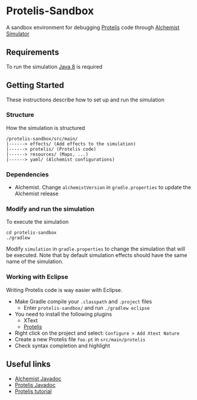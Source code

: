 # Protelis-Sandbox

A sandbox environment for debugging [Protelis](http://protelis.github.io/) code through [Alchemist Simulator](https://github.com/AlchemistSimulator/Alchemist)

## Requirements

To run the simulation [Java
  8](http://www.oracle.com/technetwork/java/javase/downloads/jre8-downloads-2133155.html) is required

## Getting Started

These instructions describe how to set up and run the simulation

### Structure

How the simulation is structured

```
/protelis-sandbox/src/main/
|------> effects/ (Add effects to the simulation)
|------> protelis/ (Protelis code)
|------> resources/ (Maps, ...)
|------> yaml/ (Alchemist configurations)
```
### Dependencies

* Alchemist. Change `alchemistVersion` in `gradle.properties` to update the Alchemist release

### Modify and run the simulation

To execute the simulation
```
cd protelis-sandbox
./gradlew
```

Modify `simulation` in `gradle.properties` to change the simulation that will be executed. Note that by default simulation effects should have the same name of the simulation.

### Working with Eclipse

Writing Protelis code is way easier with Eclipse.

* Make Gradle compile your `.classpath` and `.project` files
    * Enter `protelis-sandbox/` and run `./gradlew eclipse`
* You need to install the following plugins
    * XText
    * [Protelis](http://hephaestus.apice.unibo.it/protelis-build/protelis-parser/protelis.parser.repository/target/repository/)
* Right click on the project and select: `Configure > Add Xtext Nature`
* Create a new Protelis file `foo.pt` in `src/main/protelis`
* Check syntax completion and highlight

## Useful links
* [Alchemist Javadoc](http://alchemist-doc.surge.sh/)
* [Protelis Javadoc](http://protelis-doc.surge.sh/)
* [Protelis tutorial](https://github.com/AlchemistSimulator/Protelis-Incarnation-tutorial)
